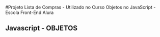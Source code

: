 #Projeto Lista de Compras - Utilizado no Curso Objetos no JavaScript - Escola Front-End Alura
## Javascript - OBJETOS

[]()
